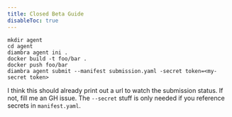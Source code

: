 ```yaml
---
title: Closed Beta Guide
disableToc: true
---
```



```
mkdir agent
cd agent
diambra agent ini .
docker build -t foo/bar .
docker push foo/bar
diambra agent submit --manifest submission.yaml -secret token=<my-secret token>
```

I think this should already print out a url to watch the submission status. If not, fill me an GH issue. The `--secret` stuff is only needed if you reference secrets in `manifest.yaml`.